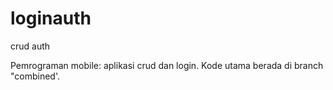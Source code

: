 # loginauth
crud auth

Pemrograman mobile: aplikasi crud dan login.
Kode utama berada di branch "combined'.
